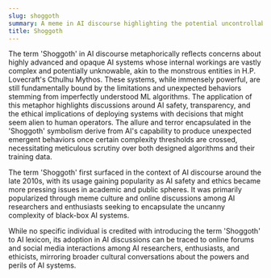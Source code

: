 ```yaml
---
slug: shoggoth
summary: A meme in AI discourse highlighting the potential uncontrollable, alien nature of advanced AI systems, often embodying concerns about opaque decision processes and unanticipated outcomes.
title: Shoggoth
---
```


The term 'Shoggoth' in AI discourse metaphorically reflects concerns about highly advanced and opaque AI systems whose internal workings are vastly complex and potentially unknowable, akin to the monstrous entities in H.P. Lovecraft's Cthulhu Mythos. These systems, while immensely powerful, are still fundamentally bound by the limitations and unexpected behaviors stemming from imperfectly understood ML algorithms. The application of this metaphor highlights discussions around AI safety, transparency, and the ethical implications of deploying systems with decisions that might seem alien to human operators. The allure and terror encapsulated in the 'Shoggoth' symbolism derive from AI's capability to produce unexpected emergent behaviors once certain complexity thresholds are crossed, necessitating meticulous scrutiny over both designed algorithms and their training data.

The term 'Shoggoth' first surfaced in the context of AI discourse around the late 2010s, with its usage gaining popularity as AI safety and ethics became more pressing issues in academic and public spheres. It was primarily popularized through meme culture and online discussions among AI researchers and enthusiasts seeking to encapsulate the uncanny complexity of black-box AI systems.

While no specific individual is credited with introducing the term 'Shoggoth' to AI lexicon, its adoption in AI discussions can be traced to online forums and social media interactions among AI researchers, enthusiasts, and ethicists, mirroring broader cultural conversations about the powers and perils of AI systems.
